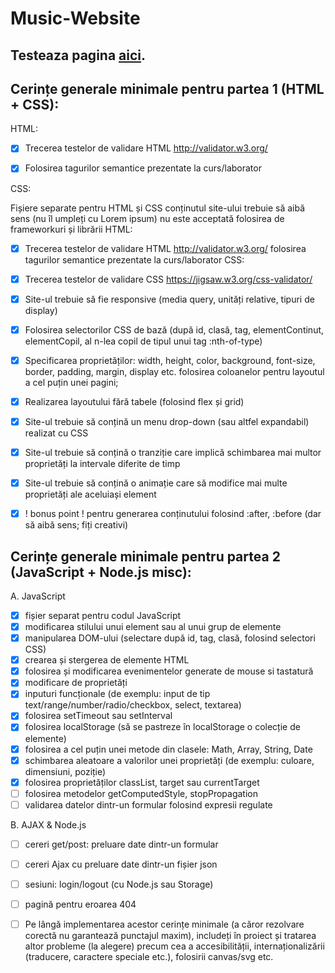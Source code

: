 # Music-Website

## Testeaza pagina [aici](https://mihaidanaila11.github.io/Music-Website/Landing_Page/landing.html).

## Cerințe generale minimale pentru partea 1 (HTML + CSS):
HTML:

- [x] Trecerea testelor de validare HTML http://validator.w3.org/

- [x] Folosirea tagurilor semantice prezentate la curs/laborator

CSS:

Fișiere separate pentru HTML și CSS
conținutul site-ului trebuie să aibă sens (nu îl umpleți cu Lorem ipsum)
nu este acceptată folosirea de frameworkuri și librării
HTML:

- [x] Trecerea testelor de validare HTML http://validator.w3.org/
folosirea tagurilor semantice prezentate la curs/laborator
CSS:

- [x] Trecerea testelor de validare CSS https://jigsaw.w3.org/css-validator/

- [x] Site-ul trebuie să fie responsive (media query, unități relative, tipuri de display)

- [x] Folosirea selectorilor CSS de bază (după id, clasă, tag, elementContinut, elementCopil, al n-lea copil de tipul unui tag :nth-of-type)

- [x] Specificarea proprietăților: width, height, color, background, font-size, border, padding, margin, display etc.
folosirea coloanelor pentru layoutul a cel puțin unei pagini; 

- [x] Realizarea layoutului fără tabele (folosind flex și grid)

- [x] Site-ul trebuie să conțină un menu drop-down (sau altfel expandabil) realizat cu CSS

- [x] Site-ul trebuie să conțină o tranziție care implică schimbarea mai multor proprietăți la intervale diferite de timp

- [x] Site-ul trebuie să conțină o animație care să modifice mai multe proprietăți ale aceluiași element

- [x] ! bonus point ! pentru generarea conținutului folosind :after, :before (dar să aibă sens; fiți creativi)

## Cerințe generale minimale pentru partea 2 (JavaScript + Node.js misc):
A. JavaScript

- [x] fișier separat pentru codul JavaScript
- [x] modificarea stilului unui element sau al unui grup de elemente
- [x] manipularea DOM-ului (selectare după id, tag, clasă, folosind selectori CSS)
- [x] crearea și stergerea de elemente HTML
- [x] folosirea și modificarea evenimentelor generate de mouse si tastatură
- [x] modificare de proprietăți
- [x] inputuri funcționale (de exemplu: input de tip text/range/number/radio/checkbox, select, textarea)
- [x] folosirea setTimeout sau setInterval
- [x] folosirea localStorage (să se pastreze în localStorage o colecție de elemente)
- [x] folosirea a cel puțin unei metode din clasele: Math, Array, String, Date
- [x] schimbarea aleatoare a valorilor unei proprietăți (de exemplu: culoare, dimensiuni, poziție)
- [x] folosirea proprietăților classList, target sau currentTarget
- [ ] folosirea metodelor getComputedStyle, stopPropagation
- [ ] validarea datelor dintr-un formular folosind expresii regulate
      
B. AJAX & Node.js

- [ ] cereri get/post: preluare date dintr-un formular
- [ ] cereri Ajax cu preluare date dintr-un fișier json
- [ ] sesiuni: login/logout (cu Node.js sau Storage)
- [ ] pagină pentru eroarea 404

- [ ] Pe lângă implementarea acestor cerințe minimale (a căror rezolvare corectă nu garantează punctajul maxim), includeți în proiect și tratarea altor probleme (la alegere) precum cea a accesibilității, internaționalizării (traducere, caractere speciale etc.), folosirii canvas/svg etc.

